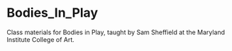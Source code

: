 # Bodies_In_Play
Class materials for Bodies in Play, taught by Sam Sheffield at the Maryland Institute College of Art.
